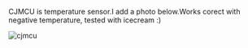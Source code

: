 CJMCU is temperature sensor.I add a photo below.Works corect with negative temperature, tested with icecream :)

![cjmcu](https://github.com/ManSavc/stm32f411re_with_cjmcu-9808/assets/125157062/01661e61-fb36-41cc-a35f-19e8d047c582)
